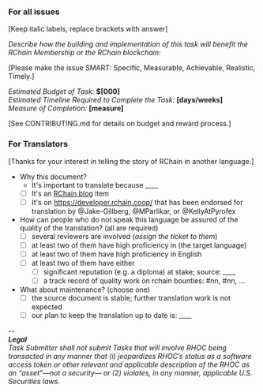 ### For all issues
[Keep italic labels, replace brackets with answer]

*Describe how the building and implementation of this task will benefit the RChain Membership or the RChain blockchain:* 

[Please make the issue SMART: Specific, Measurable, Achievable, Realistic, Timely.]

*Estimated Budget of Task:* **$[000]**  \
*Estimated Timeline Required to Complete the Task:* **[days/weeks]**  \
*Measure of Completion:* **[measure]**

[See CONTRIBUTING.md for details on budget and reward process.]

### For Translators

[Thanks for your interest in telling the story of RChain in another language.]

  - Why this document?
    - It's important to translate because ____
    - [ ] It's an [RChain blog](https://medium.com/rchain-cooperative) item
    - [ ] It's on https://developer.rchain.coop/ that has been endorsed
          for translation by @Jake-Gillberg, @MParlikar, or @KellyAtPyrofex 
  - How can people who do not speak this language be assured of the quality of the translation? (all are required)
    - [ ] several reviewers are involved (_assign the ticket to them_)
    - [ ] at least two of them have high proficiency in (the target language)
    - [ ] at least two of them have high proficiency in English
    - [ ] at least two of them have either
       - [ ] significant reputation (e.g. a diploma) at stake; source: ____
       - [ ] a track record of quality work on rchain bounties: #nn, #nn, ...
  - What about maintenance? (choose one)
    - [ ] the source document is stable; further translation work is not expected
    - [ ] our plan to keep the translation up to date is: ____

--  \
***Legal***  \
*Task Submitter shall not submit Tasks that will involve RHOC being transacted in any manner that (i) jeopardizes RHOC’s status as a software access token or other relevant and applicable description of the RHOC as an “asset”—not a security— or (2) violates, in any manner, applicable U.S. Securities laws.*
